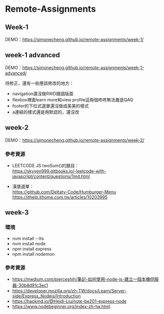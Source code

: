 # Remote-Assignments

## Week-1

DEMO：https://simonecheng.github.io/remote-assignments/week-1/

## week-1 advanced

DEMO：https://simonecheng.github.io/remote-assignments/week-1-advanced/  

待修正，還有一些應該修改的地方：
- navigation還沒做RWD跟調版面
- flexbox裡面learn more和view profile這兩個咚咚無法置底QAQ
- footer的下拉式選單還沒做成美美的樣式
- a連結的樣式還是用默認的，還沒改

## week-2

DEMO：https://simonecheng.github.io/remote-assignments/week-2/

### 參考資源

- LEETCODE JS twoSum()的題目：  
https://skyyen999.gitbooks.io/-leetcode-with-javascript/content/questions/1md.html

- 漢堡選單：  
https://github.com/Deltaty-Code/Humburger-Menu  
https://ithelp.ithome.com.tw/articles/10203995

## week-3

### 環境
- nvm install --lts
- nvm install node
- npm install express
- npm install nodemon

### 參考資源

- https://medium.com/pierceshih/筆記-如何使用-node-js-建立一個本機伺服器-30b8d91c3ec1
- https://developer.mozilla.org/zh-TW/docs/Learn/Server-side/Express_Nodejs/Introduction
- https://hackmd.io/@Heidi-Liu/note-be201-express-node
- https://www.nodebeginner.org/index-zh-tw.html